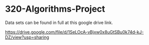 # 320-Algorithms-Project
Data sets can be found in full at this google drive link. 

https://drive.google.com/file/d/1SeLOcA-vBjxw0x8uGtSBu0k74d-kJ-DZ/view?usp=sharing
